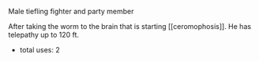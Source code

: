 Male tiefling fighter and party member

After taking the worm to the brain that is starting [[ceromophosis]]. He has telepathy up to 120 ft.
- total uses: 2
